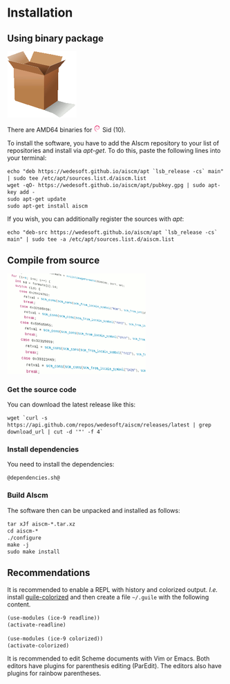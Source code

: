 # Installation

## Using binary package

<div class="figure"><img src="package.png" alt=""/></div>

There are AMD64 binaries for
[![Debian](debian.png "Debian")](https://www.debian.org/) Sid (10).

To install the software, you have to add the AIscm repository to your list of repositories and install via *apt-get*. To do this, paste the following lines into your terminal:

```
echo "deb https://wedesoft.github.io/aiscm/apt `lsb_release -cs` main" | sudo tee /etc/apt/sources.list.d/aiscm.list
wget -qO- https://wedesoft.github.io/aiscm/apt/pubkey.gpg | sudo apt-key add -
sudo apt-get update
sudo apt-get install aiscm
```

If you wish, you can additionally register the sources with *apt*:

```
echo "deb-src https://wedesoft.github.io/aiscm/apt `lsb_release -cs` main" | sudo tee -a /etc/apt/sources.list.d/aiscm.list
```

## Compile from source

<div class="figure"><img src="source.png" alt=""/></div>

### Get the source code

You can download the latest release like this:

```
wget `curl -s https://api.github.com/repos/wedesoft/aiscm/releases/latest | grep download_url | cut -d '"' -f 4`
```

### Install dependencies

You need to install the dependencies:

```
@dependencies.sh@
```

### Build AIscm

The software then can be unpacked and installed as follows:

```
tar xJf aiscm-*.tar.xz
cd aiscm-*
./configure
make -j
sudo make install
```

## Recommendations

It is recommended to enable a REPL with history and colorized output.
*I.e.* install [guile-colorized][1] and then create a file ```~/.guile``` with the following content.

```
(use-modules (ice-9 readline))
(activate-readline)

(use-modules (ice-9 colorized))
(activate-colorized)
```

It is recommended to edit Scheme documents with Vim or Emacs.
Both editors have plugins for parenthesis editing (ParEdit).
The editors also have plugins for rainbow parentheses.

[1]: https://github.com/NalaGinrut/guile-colorized
